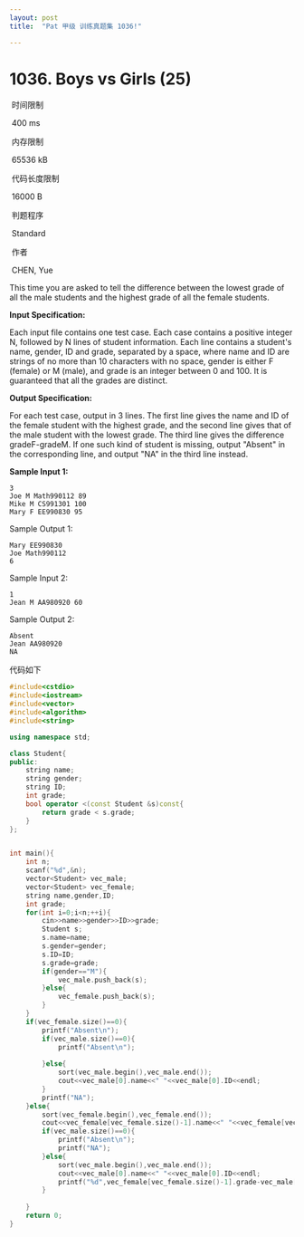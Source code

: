 ```yaml
---
layout: post
title:  "Pat 甲级 训练真题集 1036!"

---
```

# 1036. Boys vs Girls (25)

​    时间限制  

​    400 ms

​    内存限制  

​    65536 kB

​    代码长度限制  

​    16000 B

​      判题程序    

​      Standard    

​      作者    

​      CHEN, Yue

This time you are asked to tell the difference between the lowest grade of all the male students and the highest grade of all the female students.

**Input Specification:**

Each input file contains one test case.  Each case contains a positive integer N, followed by N lines of student information.  Each line contains a student's name, gender, ID and grade, separated by a space, where name and ID are strings of no more than 10 characters with no space, gender is either F (female) or M (male), and grade is an integer between 0 and 100.  It is guaranteed that all the grades are distinct.

**Output Specification:**

For each test case, output in 3 lines.  The first line gives the name and ID of the female student with the highest grade, and the second line gives that of the male student with the lowest grade.  The third line gives the difference gradeF-gradeM.  If one such kind of student is missing, output "Absent" in the corresponding line, and output "NA" in the third line instead.

**Sample Input 1:**

```
3
Joe M Math990112 89
Mike M CS991301 100
Mary F EE990830 95

```

Sample Output 1:

```
Mary EE990830
Joe Math990112
6

```

Sample Input 2:

```
1
Jean M AA980920 60

```

Sample Output 2:

```
Absent
Jean AA980920
NA
```

代码如下

```c++
#include<cstdio>
#include<iostream>
#include<vector>
#include<algorithm>
#include<string>

using namespace std;

class Student{
public:
	string name;
	string gender;
	string ID;
	int grade;
	bool operator <(const Student &s)const{
		return grade < s.grade;
	}
};


int main(){
	int n;
	scanf("%d",&n);
	vector<Student> vec_male;
	vector<Student> vec_female;
	string name,gender,ID;
	int grade;
	for(int i=0;i<n;++i){
		cin>>name>>gender>>ID>>grade;
		Student s;
		s.name=name;
		s.gender=gender;
		s.ID=ID;
		s.grade=grade;
		if(gender=="M"){
			vec_male.push_back(s);
		}else{
			vec_female.push_back(s);
		}
	}
	if(vec_female.size()==0){
		printf("Absent\n");
		if(vec_male.size()==0){
			printf("Absent\n");
			
		}else{
			sort(vec_male.begin(),vec_male.end());
			cout<<vec_male[0].name<<" "<<vec_male[0].ID<<endl;
		}
		printf("NA");
	}else{
		sort(vec_female.begin(),vec_female.end());
		cout<<vec_female[vec_female.size()-1].name<<" "<<vec_female[vec_female.size()-1].ID<<endl;
		if(vec_male.size()==0){
			printf("Absent\n");
			printf("NA");
		}else{
			sort(vec_male.begin(),vec_male.end());
			cout<<vec_male[0].name<<" "<<vec_male[0].ID<<endl;
			printf("%d",vec_female[vec_female.size()-1].grade-vec_male[0].grade);
		}
		
	}
	return 0;
}
```


